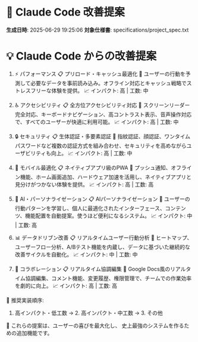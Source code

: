 # 🤖 Claude Code 改善提案

**生成日時**: 2025-06-29 19:25:06
**対象仕様書**: specifications/project_spec.txt

💡 Claude Code からの改善提案
==================================================

1. ⚡ パフォーマンス
   📋 プリロード・キャッシュ最適化
   📝 ユーザーの行動を予測して必要なデータを事前読み込み。オフライン対応とキャッシュ戦略でストレスフリーな体験を提供。
   📈 インパクト: 高 | 工数: 中

2. ♿ アクセシビリティ
   📋 全方位アクセシビリティ対応
   📝 スクリーンリーダー完全対応、キーボードナビゲーション、高コントラスト表示、音声操作対応で、すべてのユーザーが快適に利用可能。
   📈 インパクト: 高 | 工数: 中

3. 🔒 セキュリティ
   📋 生体認証・多要素認証
   📝 指紋認証、顔認証、ワンタイムパスワードなど複数の認証方式を組み合わせ、セキュリティを高めながらユーザビリティも向上。
   📈 インパクト: 高 | 工数: 中

4. 📱 モバイル最適化
   📋 ネイティブアプリ級のPWA
   📝 プッシュ通知、オフライン機能、ホーム画面追加、ハードウェア加速を活用し、ネイティブアプリと見分けがつかない体験を提供。
   📈 インパクト: 高 | 工数: 高

5. 🤖 AI・パーソナライゼーション
   📋 AIパーソナライゼーション
   📝 ユーザーの行動パターンを学習し、個人に最適化されたインターフェース、コンテンツ、機能配置を自動提案。使うほど便利になるシステム。
   📈 インパクト: 中 | 工数: 高

6. 📊 データドリブン改善
   📋 リアルタイムユーザー行動分析
   📝 ヒートマップ、ユーザーフロー分析、A/Bテスト機能を内蔵し、データに基づいた継続的な改善サイクルを自動化。
   📈 インパクト: 中 | 工数: 中

7. 👥 コラボレーション
   📋 リアルタイム協調編集
   📝 Google Docs風のリアルタイム協調編集、コメント機能、変更履歴、権限管理で、チームでの作業効率を劇的に向上。
   📈 インパクト: 高 | 工数: 高

🎯 推奨実装順序:
1. 高インパクト・低工数 → 2. 高インパクト・中工数 → 3. その他

💭 これらの提案は、ユーザーの喜びを最大化し、
   史上最強のシステムを作るための追加機能です。
